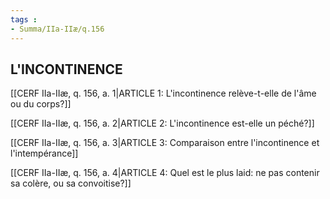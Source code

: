 ```yaml
---
tags : 
- Summa/IIa-IIæ/q.156
---
```


## L'INCONTINENCE

[[CERF IIa-IIæ, q. 156, a. 1|ARTICLE 1: L'incontinence relève-t-elle de l'âme ou du corps?]]

[[CERF IIa-IIæ, q. 156, a. 2|ARTICLE 2: L'incontinence est-elle un péché?]]

[[CERF IIa-IIæ, q. 156, a. 3|ARTICLE 3: Comparaison entre l'incontinence et l'intempérance]]

[[CERF IIa-IIæ, q. 156, a. 4|ARTICLE 4: Quel est le plus laid: ne pas contenir sa colère, ou sa convoitise?]]

